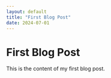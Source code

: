 ```yaml
---
layout: default
title: "First Blog Post"
date: 2024-07-01
---
```


# First Blog Post

This is the content of my first blog post.
